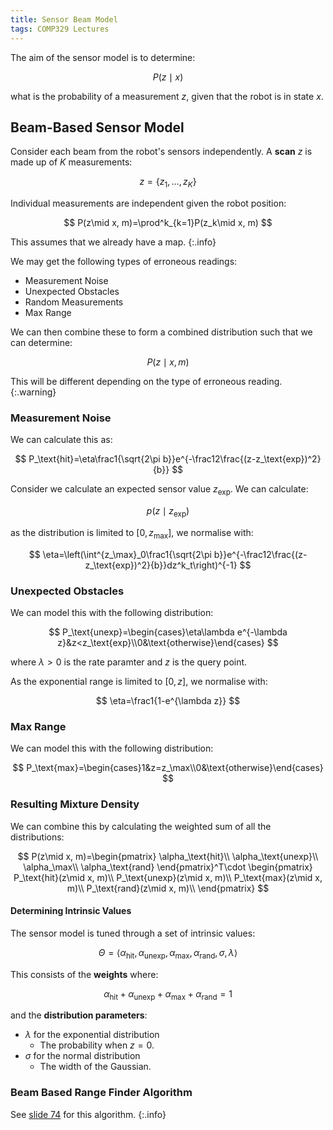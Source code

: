 ```yaml
---
title: Sensor Beam Model
tags: COMP329 Lectures
---
```

The aim of the sensor model is to determine:

$$
P(z\mid x)
$$

what is the probability of a measurement $z$, given that the robot is in state $x$.

## Beam-Based Sensor Model
Consider each beam from the robot's sensors independently. A **scan** $z$ is made up of $K$ measurements:

$$
z=\{z_1, \ldots,z_K\}
$$

Individual measurements are independent given the robot position:

$$
P(z\mid x, m)=\prod^k_{k=1}P(z_k\mid x, m)
$$

This assumes that we already have a map.
{:.info}

We may get the following types of erroneous readings:

* Measurement Noise
* Unexpected Obstacles
* Random Measurements
* Max Range

We can then combine these to form a combined distribution such that we can determine:

$$
P(z\mid x,m)
$$

This will be different depending on the type of erroneous reading.
{:.warning}

### Measurement Noise
We can calculate this as:

$$
P_\text{hit}=\eta\frac1{\sqrt{2\pi b}}e^{-\frac12\frac{(z-z_\text{exp})^2}{b}}
$$

Consider we calculate an expected sensor value $z_\text{exp}$. We can calculate:

$$
p(z\mid z_\text{exp})
$$

as the distribution is limited to $[0,z_\max]$, we normalise with:

$$
\eta=\left(\int^{z_\max}_0\frac1{\sqrt{2\pi b}}e^{-\frac12\frac{(z-z_\text{exp})^2}{b}}dz^k_t\right)^{-1}
$$

### Unexpected Obstacles

We can model this with the following distribution:

$$
P_\text{unexp}=\begin{cases}\eta\lambda e^{-\lambda z}&z<z_\text{exp}\\0&\text{otherwise}\end{cases}
$$

where $\lambda>0$ is the rate paramter and $z$ is the query point.

As the exponential range is limited to $[0,z]$, we normalise with:

$$
\eta=\frac1{1-e^{\lambda z}}
$$

### Max Range
We can model this with the following distribution:

$$
P_\text{max}=\begin{cases}1&z=z_\max\\0&\text{otherwise}\end{cases}
$$

### Resulting Mixture Density
We can combine this by calculating the weighted sum of all the distributions:

$$
P(z\mid x, m)=\begin{pmatrix}
\alpha_\text{hit}\\
\alpha_\text{unexp}\\
\alpha_\max\\
\alpha_\text{rand}
\end{pmatrix}^T\cdot
\begin{pmatrix}
P_\text{hit}(z\mid x, m)\\
P_\text{unexp}(z\mid x, m)\\
P_\text{max}(z\mid x, m)\\
P_\text{rand}(z\mid x, m)\\
\end{pmatrix}
$$

#### Determining Intrinsic Values
The sensor model is tuned through a set of intrinsic values:

$$
\Theta=\langle\alpha_\text{hit}, \alpha_\text{unexp}, \alpha_\max, \alpha_\text{rand}, \sigma, \lambda\rangle
$$

This consists of the **weights** where:

$$
\alpha_\text{hit}+ \alpha_\text{unexp}+ \alpha_\max+ \alpha_\text{rand}=1
$$

and the **distribution parameters**:

* $\lambda$ for the exponential distribution
	* The probability when $z=0$.
* $\sigma$ for the normal distribution
	* The width of the Gaussian.

### Beam Based Range Finder Algorithm

See [slide 74](https://canvas.liverpool.ac.uk/courses/59631/files/8251342/download?download_frd=1) for this algorithm.
{:.info}